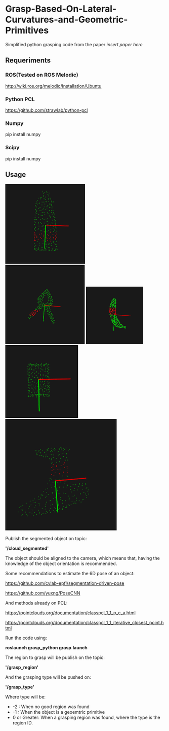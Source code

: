 # Grasp-Based-On-Lateral-Curvatures-and-Geometric-Primitives

Simplified python grasping code from the paper *insert paper here*

## Requeriments

### ROS(Tested on ROS Melodic)

http://wiki.ros.org/melodic/Installation/Ubuntu

### Python PCL

https://github.com/strawlab/python-pcl

### Numpy

pip install numpy

### Scipy

pip install numpy

## Usage

![plot](./Figures/Bleach.png)
![plot](./Figures/clamp.png)
![plot](./Figures/banana.png)
![plot](./Figures/can.png)
![plot](./Figures/drill.png)

Publish the segmented object on topic:

**'/cloud_segmented'**

The object should be aligned to the camera, which means that, having the knowledge of the object orientation is recommended. 

Some recommendations to estimate the 6D pose of an object:

https://github.com/cvlab-epfl/segmentation-driven-pose

https://github.com/yuxng/PoseCNN

And methods already on PCL:

https://pointclouds.org/documentation/classpcl_1_1_p_c_a.html

https://pointclouds.org/documentation/classpcl_1_1_iterative_closest_point.html

Run the code using:

**roslaunch grasp_python grasp.launch**

The region to grasp will be publish on  the topic:

**'/grasp_region'**

And the grasping type will be pushed on:

**'/grasp_type'**

Where type will be:

* -2 : When no good region was found
* -1 : When the object is a geoemtric primitive
* 0 or Greater: When a grasping region was found, where the type is the region ID.

